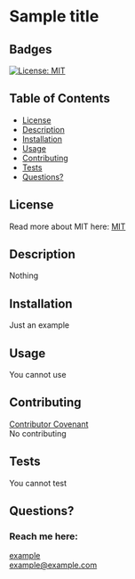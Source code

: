 # Sample title
  ## Badges
  [![License: MIT](https://img.shields.io/badge/License-MIT-yellow.svg)](https://opensource.org/licenses/MIT)

  ## Table of Contents
  * [License](#license)
  * [Description](#description)
  * [Installation](#installation)
  * [Usage](#usage)
  * [Contributing](#how-to-contribute)
  * [Tests](#tests)
  * [Questions?](#questions)

  ## License
  Read more about MIT here:
  [MIT](https://opensource.org/licenses/MIT)

  ## Description
  Nothing

  ## Installation
  Just an example

  ## Usage
  You cannot use

  ## Contributing
  [Contributor Covenant](https://www.contributor-covenant.org/)  
  No contributing

  ## Tests
  You cannot test

  ## Questions?
  ### Reach me here: 
  [example](https://github.com/example)  
  example@example.com